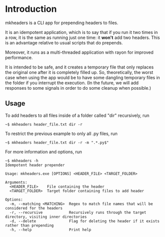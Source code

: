 # Introduction

mkheaders is a CLI app for prepending headers to files.

It is an idempotent application, which is to say that if you run it two times in a row, it is the same as running just one time: it **won't** add two headers. This is an advantage relative to usual scripts that do prepends.

Moreover, it runs as a multi-threaded application with rayon for improved performance.

It is intended to be safe, and it creates a temporary file that only replaces the original one after it is completely filled up. So, theoretically, the worst case when using the app would be to have some dangling temporary files in the folder if you interrupt the execution. (In the future, we will add responses to some signals in order to do some cleanup when possible.)

## Usage

To add headers to all files inside of a folder called "dir" recursively, run

```console
~$ mkheaders header_file.txt dir -r
```

To restrict the previous example to only all .py files, run

```console
~$ mkheaders header_file.txt dir -r -m ".*.py$"
```

For more information and options, run

```console
~$ mkheaders -h
Idempotent header prepender

Usage: mkheaders.exe [OPTIONS] <HEADER_FILE> <TARGET_FOLDER>

Arguments:
  <HEADER_FILE>    File containing the header
  <TARGET_FOLDER>  Target folder containing files to add header

Options:
  -m, --matching <MATCHING>  Regex to match file names that will be considered for the headers
  -r, --recursive            Recursively runs through the target directory, visiting inner directories
  -d, --delete               Flag for deleting the header if it exists rather than prepending
  -h, --help                 Print help
```
